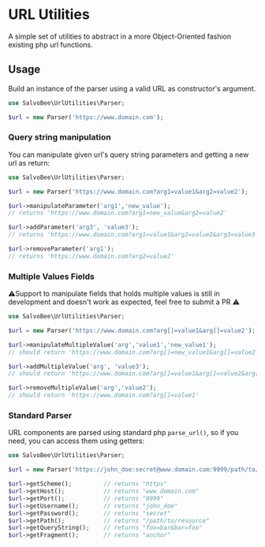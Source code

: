 # URL Utilities
A simple set of utilities to abstract in a more Object-Oriented fashion existing php url functions. 

## Usage
Build an instance of the parser using a valid URL as constructor's argument.

```php
use SalvoBee\UrlUtilities\Parser;

$url = new Parser('https://www.domain.com');
```

### Query string manipulation
You can manipulate given url's query string parameters and getting a new url as return:

```php
use SalvoBee\UrlUtilities\Parser;

$url = new Parser('https://www.domain.com?arg1=value1&arg2=value2');

$url->manipulateParameter('arg1','new_value');
// returns 'https://www.domain.com?arg1=new_value&arg2=value2'

$url->addParameter('arg3', 'value3');
// returns 'https://www.domain.com?arg1=value1&arg2=value2&arg3=value3'

$url->removeParameter('arg1');
// returns 'https://www.domain.com?arg2=value2'
```

### Multiple Values Fields
⚠️Support to manipulate fields that holds multiple values is still in development and doesn't work as expected, feel free to submit a PR ⚠️
```php
use SalvoBee\UrlUtilities\Parser;

$url = new Parser('https://www.domain.com?arg[]=value1&arg[]=value2');

$url->manipulateMultipleValue('arg','value1','new_value1');
// should return 'https://www.domain.com?arg[]=new_value1&arg[]=value2'

$url->addMultipleValue('arg', 'value3');
// should return 'https://www.domain.com?arg[]=value1&arg[]=value2&arg[]=value3'

$url->removeMultipleValue('arg','value2');
// should return 'https://www.domain.com?arg[]=value1'
```

### Standard Parser
URL components are parsed using standard php `parse_url()`, so if you need, you can access them using getters:

```php
use SalvoBee\UrlUtilities\Parser;

$url = new Parser('https://john_doe:secret@www.domain.com:9999/path/to/resource?foo=bar&bar=foo#anchor');

$url->getScheme();         // returns "https"
$url->getHost();           // returns "www.domain.com"
$url->getPort();           // returns "9999"
$url->getUsername();       // returns "john_doe"
$url->getPassword();       // returns "secret"
$url->getPath();           // returns "/path/to/resource"
$url->getQueryString();    // returns "foo=bar&bar=foo"
$url->getFragment();       // returns "anchor"
```
